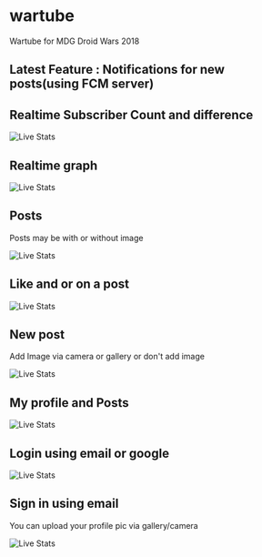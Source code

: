 # wartube
Wartube for MDG Droid Wars 2018

## Latest Feature : Notifications for new posts(using FCM server)

## Realtime Subscriber Count and difference

![Live Stats](https://raw.githubusercontent.com/git-amish/wartube/final/screenshots/stats.jpeg)


## Realtime graph

![Live Stats](https://raw.githubusercontent.com/git-amish/wartube/final/screenshots/Realtime(2).jpeg)

## Posts

Posts may be with or without image

![Live Stats](https://raw.githubusercontent.com/git-amish/wartube/final/screenshots/Posts.jpeg)

## Like and or on a post

![Live Stats](https://raw.githubusercontent.com/git-amish/wartube/final/screenshots/LikeComment.jpeg)

## New post

Add Image via camera or gallery or don't add image

![Live Stats](https://raw.githubusercontent.com/git-amish/wartube/final/screenshots/NewPost.jpeg)

## My profile and Posts

![Live Stats](https://raw.githubusercontent.com/git-amish/wartube/final/screenshots/MyProfile.jpeg)

## Login using email or google

![Live Stats](https://raw.githubusercontent.com/git-amish/wartube/final/screenshots/LogInGoogleorEmail.jpeg)

## Sign in using email

You can upload your profile pic via gallery/camera

![Live Stats](https://raw.githubusercontent.com/git-amish/wartube/final/screenshots/SignUpWithEmail.jpeg)
